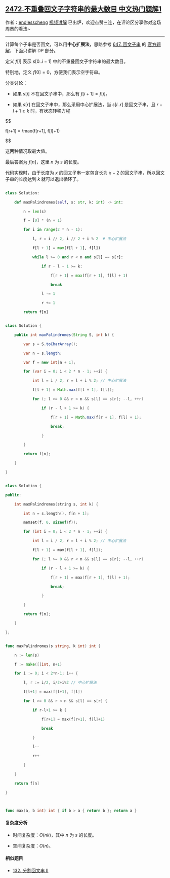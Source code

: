 ## [2472.不重叠回文子字符串的最大数目 中文热门题解1](https://leetcode.cn/problems/maximum-number-of-non-overlapping-palindrome-substrings/solutions/100000/zhong-xin-kuo-zhan-dppythonjavacgo-by-en-1yt1)

作者：[endlesscheng](https://leetcode.cn/u/endlesscheng)
[视频讲解](https://www.bilibili.com/video/BV13841187gz/) 已出炉，欢迎点赞三连，在评论区分享你对这场周赛的看法~

---

计算每个子串是否回文，可以用**中心扩展法**，思路参考 [647. 回文子串](https://leetcode.cn/problems/palindromic-substrings/) 的 [官方题解](https://leetcode.cn/problems/palindromic-substrings/solutions/379987/hui-wen-zi-chuan-by-leetcode-solution/)，下面只讲解 DP 部分。

定义 $f[i]$ 表示 $s[0..i-1]$ 中的不重叠回文子字符串的最大数目。

特别地，定义 $f[0] = 0$，方便我们表示空字符串。

分类讨论：

- 如果 $s[i]$ 不在回文子串中，那么有 $f[i+1] = f[i]$。
- 如果 $s[r]$ 在回文子串中，那么采用中心扩展法，当 $s[l..r]$ 是回文子串，且 $r-l+1\ge k$ 时，有状态转移方程

$$
f[r+1] = \max(f[r+1], f[l]+1)
$$

这两种情况取最大值。

最后答案为 $f[n]$，这里 $n$ 为 $s$ 的长度。

代码实现时，由于长度为 $x$ 的回文子串一定包含长为 $x-2$ 的回文子串，所以回文子串的长度达到 $k$ 就可以退出循环了。

```py [sol1-Python3]
class Solution:
    def maxPalindromes(self, s: str, k: int) -> int:
        n = len(s)
        f = [0] * (n + 1)
        for i in range(2 * n - 1):
            l, r = i // 2, i // 2 + i % 2  # 中心扩展法
            f[l + 1] = max(f[l + 1], f[l])
            while l >= 0 and r < n and s[l] == s[r]:
                if r - l + 1 >= k:
                    f[r + 1] = max(f[r + 1], f[l] + 1)
                    break
                l -= 1
                r += 1
        return f[n]
```

```java [sol1-Java]
class Solution {
    public int maxPalindromes(String S, int k) {
        var s = S.toCharArray();
        var n = s.length;
        var f = new int[n + 1];
        for (var i = 0; i < 2 * n - 1; ++i) {
            int l = i / 2, r = l + i % 2; // 中心扩展法
            f[l + 1] = Math.max(f[l + 1], f[l]);
            for (; l >= 0 && r < n && s[l] == s[r]; --l, ++r)
                if (r - l + 1 >= k) {
                    f[r + 1] = Math.max(f[r + 1], f[l] + 1);
                    break;
                }
        }
        return f[n];
    }
}
```

```cpp [sol1-C++]
class Solution {
public:
    int maxPalindromes(string s, int k) {
        int n = s.length(), f[n + 1];
        memset(f, 0, sizeof(f));
        for (int i = 0; i < 2 * n - 1; ++i) {
            int l = i / 2, r = l + i % 2; // 中心扩展法
            f[l + 1] = max(f[l + 1], f[l]);
            for (; l >= 0 && r < n && s[l] == s[r]; --l, ++r)
                if (r - l + 1 >= k) {
                    f[r + 1] = max(f[r + 1], f[l] + 1);
                    break;
                }
        }
        return f[n];
    }
};
```

```go [sol1-Go]
func maxPalindromes(s string, k int) int {
	n := len(s)
	f := make([]int, n+1)
	for i := 0; i < 2*n-1; i++ {
		l, r := i/2, i/2+i%2 // 中心扩展法
		f[l+1] = max(f[l+1], f[l])
		for l >= 0 && r < n && s[l] == s[r] {
			if r-l+1 >= k {
				f[r+1] = max(f[r+1], f[l]+1)
				break
			}
			l--
			r++
		}
	}
	return f[n]
}

func max(a, b int) int { if b > a { return b }; return a }
```

#### 复杂度分析

- 时间复杂度：$O(nk)$，其中 $n$ 为 $s$ 的长度。
- 空间复杂度：$O(n)$。

#### 相似题目

- [132. 分割回文串 II](https://leetcode.cn/problems/palindrome-partitioning-ii/)
